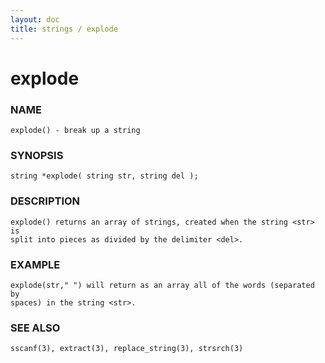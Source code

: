 ```yaml
---
layout: doc
title: strings / explode
---
```

# explode

### NAME

    explode() - break up a string

### SYNOPSIS

    string *explode( string str, string del );

### DESCRIPTION

    explode() returns an array of strings, created when the string <str> is
    split into pieces as divided by the delimiter <del>.

### EXAMPLE

    explode(str," ") will return as an array all of the words (separated by
    spaces) in the string <str>.

### SEE ALSO

    sscanf(3), extract(3), replace_string(3), strsrch(3)

